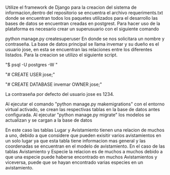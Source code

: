 Utilize el framework de Django para la creacion del sistema de informacion,dentro del repositorio se encuentra el archivo requeriments.txt donde se encuentran todos los paquetes utilizados para el desarrollo las bases de datos se encuentran creadas en postgrest.
Para hacer uso de la plataforma es necesario crear un superusuario con el siguiente comando

python manage.py createsuperuser
En donde se nos solicitara un nombre y contraseña.
La base de datos principal se llama invemar y su dueño es el usuario jose, en esta se encuentran las relaciones entre los diferentes listados. Para la creacion se utilizo el siguiente script.

"$ psql -U postgres -W "

"# CREATE USER jose;"

"# CREATE DATABASE invemar OWNER jose;"

La contraseña por defecto del usuario jose es 1234.

Al ejecutar el comando  "python manage.py makemigrations" con el entorno virtual activado, se crean las respectivas tablas en la base de datos antes configurada. Al ejecutar "python manage.py migrate" los modelos se actualizan y se cargan a la base de datos  

En este caso las tablas Lugar y Avistamiento tienen una relacion de muchos a uno, debido a que considere que pueden exisitir varios avistamientos en un solo lugar ya que esta tabla tiene informacion mas general y las coordenadas se encuentran en el modelo de avistamiento.
En el caso de las tablas Avistamiento y Especie la relacion es de muchos a muchos debido a que una especie puede haberse encontrado en muchos Avistamientos y viceversa, puede que se hayan encontrado varias especies en un avistamiento.
